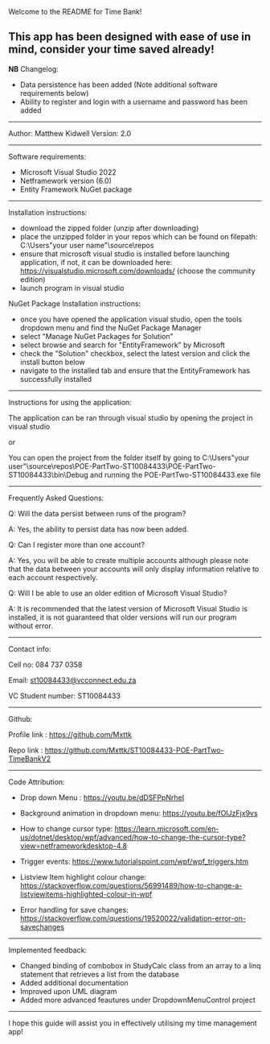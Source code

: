 Welcome to the README for Time Bank!

This app has been designed with ease of use in mind, consider your time saved already!
-----------------------------------------------------------------------------------------------------------------------------------------------------------------------
**NB**
Changelog:

- Data persistence has been added (Note additional software requirements below)
- Ability to register and login with a username and password has been added

-----------------------------------------------------------------------------------------------------------------------------------------------------------------------
Author: Matthew Kidwell
Version: 2.0

-----------------------------------------------------------------------------------------------------------------------------------------------------------------------
Software requirements:

- Microsoft Visual Studio 2022 
- Netframework version (6.0)
- Entity Framework NuGet package

-----------------------------------------------------------------------------------------------------------------------------------------------------------------------
Installation instructions:

- download the zipped folder (unzip after downloading)
- place the unzipped folder in your repos which can be found on filepath: C:\Users\"your user name"\source\repos
- ensure that microsoft visual studio is installed before launching application, if not, it can be downloaded here: https://visualstudio.microsoft.com/downloads/ (choose the community edition)
- launch program in visual studio 

NuGet Package Installation instructions:

- once you have opened the application visual studio, open the tools dropdown menu and find the NuGet Package Manager
- select "Manage NuGet Packages for Solution"	
- select browse and search for "EntityFramework" by Microsoft
- check the "Solution" checkbox, select the latest version and click the install button below
- navigate to the installed tab and ensure that the EntityFramework has successfully installed
-----------------------------------------------------------------------------------------------------------------------------------------------------------------------
Instructions for using the application:

The application can be ran through visual studio by opening the project in visual studio

or

You can open the project from the folder itself by going to C:\Users\"your user"\source\repos\POE-PartTwo-ST10084433\POE-PartTwo-ST10084433\bin\Debug
and running the POE-PartTwo-ST10084433.exe file
         
-----------------------------------------------------------------------------------------------------------------------------------------------------------------------
Frequently Asked Questions:

Q: Will the data persist between runs of the program?

A: Yes, the ability to persist data has now been added.


Q: Can I register more than one account?

A: Yes, you will be able to create multiple accounts although please note that the data between your accounts will only display information relative to each account respectively.


Q: Will I be able to use an older edition of Microsoft Visual Studio?

A: It is recommended that the latest version of Microsoft Visual Studio is installed, it is not guaranteed that older versions will run our program without error.

-----------------------------------------------------------------------------------------------------------------------------------------------------------------------
Contact info: 

Cell no: 084 737 0358

Email: st10084433@vcconnect.edu.za

VC Student number: ST10084433

-----------------------------------------------------------------------------------------------------------------------------------------------------------------------
Github:

Profile link : https://github.com/Mxttk

Repo link : https://github.com/Mxttk/ST10084433-POE-PartTwo-TimeBankV2

-----------------------------------------------------------------------------------------------------------------------------------------------------------------------
Code Attribution:

- Drop down Menu : https://youtu.be/dDSFPpNrheI

- Background animation in dropdown menu: https://youtu.be/fOIJzFjx9vs

- How to change cursor type: https://learn.microsoft.com/en-us/dotnet/desktop/wpf/advanced/how-to-change-the-cursor-type?view=netframeworkdesktop-4.8

- Trigger events: https://www.tutorialspoint.com/wpf/wpf_triggers.htm

- Listview Item highlight colour change: https://stackoverflow.com/questions/56991489/how-to-change-a-listviewitems-highlighted-colour-in-wpf

- Error handling for save changes: https://stackoverflow.com/questions/19520022/validation-error-on-savechanges

-----------------------------------------------------------------------------------------------------------------------------------------------------------------------
Implemented feedback:

- Changed binding of combobox in StudyCalc class from an array to a linq statement that retrieves a list from the database
- Added additional documentation
- Improved upon UML diagram
- Added more advanced feautures under DropdownMenuControl project

-----------------------------------------------------------------------------------------------------------------------------------------------------------------------
I hope this guide will assist you in effectively utilising my time management app!
